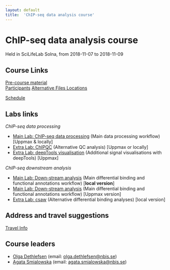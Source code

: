 ```yaml
---
layout: default
title:  'ChIP-seq data analysis course'
---
```


# ChIP-seq data analysis course
Held in SciLifeLab Solna, from 2018-11-07 to 2018-11-09

## Course Links
[Pre-course material](precourse)   
[Participants](admin/Participants/participants.pdf)
[Alternative Files Locations](box)  

[Schedule](schedule)  

## Labs links

*ChIP-seq data processing*
* [Main Lab: ChIP-seq data processing](labs/lab-processing) (Main data processing workflow) [Uppmax & locally]
* [Extra Lab: ChIPQC](labs/lab-chipqc) (Alternative QC analysis) [Uppmax or locally]
* [Extra Lab: deepTools visualisation](labs/lab-vis) (Additional signal visualisations with deepTools) [Uppmax]

*ChIP-seq downstream analysis*
* [Main Lab: Down-stream analysis](labs/lab-diffBinding-local) (Main differential binding and functional annotations workflow) [**local version**]
* [Main Lab: Down-stream analysis](labs/lab-diffBinding-remote) (Main differential binding and functional annotations workflow) [Uppmax version]
* [Extra Lab: csaw](labs/lab-csaw) (Alternative differential binding analyses) [local version]


## Address and travel suggestions
[Travel Info](travel)  

## Course leaders
* [Olga Dethlefsen](http://nbis.se/about/staff/olga-dethlefsen/) (email: olga.dethlefsen@nbis.se)
* [Agata Smialowska](http://nbis.se/about/staff/agata-smialowska/) (email: agata.smialowska@nbis.se)

